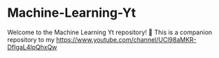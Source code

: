 # Machine-Learning-Yt

Welcome to the Machine Learning Yt repository! 🌟 This is a companion repository to my https://www.youtube.com/channel/UCl98aMKR-DfIgaL4IpQhxQw 
